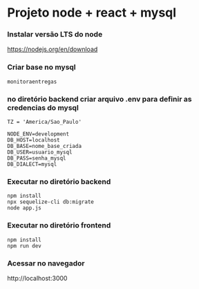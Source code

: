 # Projeto node + react + mysql

### Instalar versão LTS do node
https://nodejs.org/en/download

### Criar base no mysql
```
monitoraentregas
```
### no diretório backend criar arquivo .env para definir as credencias do mysql
```
TZ = 'America/Sao_Paulo'

NODE_ENV=development 
DB_HOST=localhost
DB_BASE=nome_base_criada 
DB_USER=usuario_mysql 
DB_PASS=senha_mysql 
DB_DIALECT=mysql
```
### Executar no diretório backend 
```
npm install
npx sequelize-cli db:migrate
node app.js
```
### Executar no diretório frontend 
```
npm install
npm run dev
```
### Acessar no navegador
http://localhost:3000


